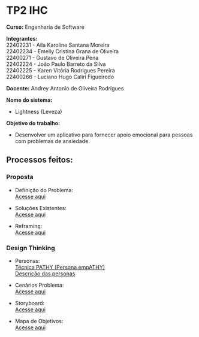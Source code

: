 # TP2 IHC

**Curso:** Engenharia de Software

**Integrantes:<br/>**
22402231 - Aila Karoline Santana Moreira     <br/>
22402234 - Emelly Cristina Grana de Oliveira <br/>
22400271 - Gustavo de Oliveira Pena          <br/>
22402224 - João Paulo Barreto da Silva       <br/>
22402225 - Karen Vitória Rodrigues Pereira   <br/>
22400266 - Luciano Hugo Caliri Figueiredo    <br/>

**Docente:** Andrey Antonio de Oliveira Rodrigues

**Nome do sistema:**
- Lightness (Leveza)<br/>

**Objetivo do trabalho:**
- Desenvolver um aplicativo para fornecer apoio emocional para pessoas com problemas de ansiedade.
## Processos feitos:<br/>

### Proposta<br/>
- Definição do Problema:<br/>
[Acesse aqui](https://github.com/ailinha01/IHC-TRABALHO/blob/ff71d6767ed5a38b32c288360ca0d0063f7bbb74/docs/1.%20Proposta/1.1%20Problemas.md)<br/>

- Soluções Existentes:<br/>
[Acesse aqui](https://github.com/ailinha01/IHC-TRABALHO/blob/ff71d6767ed5a38b32c288360ca0d0063f7bbb74/docs/1.%20Proposta/1.2%20Solu%C3%A7%C3%B5es_Existentes.md
)<br/>

- Reframing:<br/>
[Acesse aqui](https://github.com/ailinha01/IHC-TRABALHO/blob/ff71d6767ed5a38b32c288360ca0d0063f7bbb74/docs/1.%20Proposta/1.3%20Reframing.md)<br/>

### Design Thinking
- Personas:<br/>
[Técnica PATHY (Persona empATHY)](https://github.com/ailinha01/IHC-TRABALHO/blob/ff71d6767ed5a38b32c288360ca0d0063f7bbb74/docs/2.%20Design_Thinking/2.1%20Personas/2.1.1%20Personas_T%C3%A9cnica_PATHY.md)<br/>
[Descrição das personas](https://github.com/ailinha01/IHC-TRABALHO/blob/ff71d6767ed5a38b32c288360ca0d0063f7bbb74/docs/2.%20Design_Thinking/2.1%20Personas/2.1.2%20Personas_Descri%C3%A7%C3%A3o.md)<br/>

- Cenários Problema:<br/>
[Acesse aqui](https://github.com/ailinha01/IHC-TRABALHO/blob/ff71d6767ed5a38b32c288360ca0d0063f7bbb74/docs/2.%20Design_Thinking/2.2%20Cen%C3%A1rios_Problema.md)<br/>

- Storyboard:<br/>
[Acesse aqui](https://github.com/ailinha01/IHC-TRABALHO/blob/ff71d6767ed5a38b32c288360ca0d0063f7bbb74/docs/2.%20Design_Thinking/2.3%20StoryBoard.md)<br/>

- Mapa de Objetivos:<br/>
[Acesse aqui](hhttps://github.com/ailinha01/IHC-TRABALHO/blob/ff71d6767ed5a38b32c288360ca0d0063f7bbb74/docs/2.%20Design_Thinking/2.4%20Mapa_Objetivos.md)<br/>

